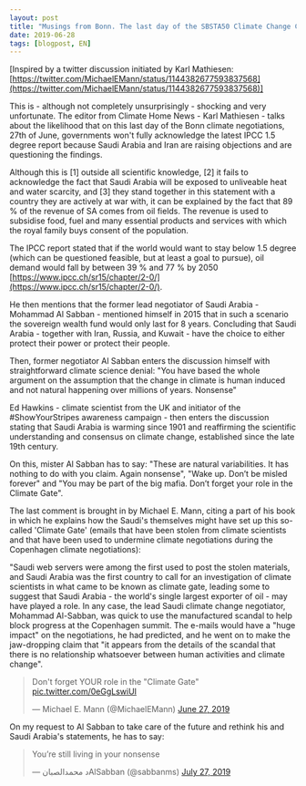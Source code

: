 ```yaml
---
layout: post
title: "Musings from Bonn. The last day of the SBSTA50 Climate Change Conference"
date: 2019-06-28
tags: [blogpost, EN]
---
```


[Inspired by a twitter discussion initiated by Karl Mathiesen: [https://twitter.com/MichaelEMann/status/1144382677593837568](https://twitter.com/MichaelEMann/status/1144382677593837568)]

This is - although not completely unsurprisingly - shocking and very unfortunate. The editor from Climate Home News - Karl Mathiesen - talks about the likelihood that on this last day of the Bonn climate negotiations, 27th of June, governments won't fully acknowledge the latest IPCC 1.5 degree report because Saudi Arabia and Iran are raising objections and are questioning the findings.

Although this is [1] outside all scientific knowledge, [2] it fails to acknowledge the fact that Saudi Arabia will be exposed to unliveable heat and water scarcity, and [3] they stand together in this statement with a country they are actively at war with, it can be explained by the fact that 89 % of the revenue of SA comes from oil fields. The revenue is used to subsidise food, fuel and many essential products and services with which the royal family buys consent of the population.

The IPCC report stated that if the world would want to stay below 1.5 degree (which can be questioned feasible, but at least a goal to pursue), oil demand would fall by between 39 % and 77 % by 2050 [https://www.ipcc.ch/sr15/chapter/2-0/](https://www.ipcc.ch/sr15/chapter/2-0/).

He then mentions that the former lead negotiator of Saudi Arabia - Mohammad Al Sabban - mentioned himself in 2015 that in such a scenario the sovereign wealth fund would only last for 8 years. Concluding that Saudi Arabia - together with Iran, Russia, and Kuwait - have the choice to either protect their power or protect their people.

Then, former negotiator Al Sabban enters the discussion himself with straightforward climate science denial: "You have based the whole argument on the assumption that the change in climate is human induced and not natural happening over millions of years. Nonsense"

Ed Hawkins - climate scientist from the UK and initiator of the #ShowYourStripes awareness campaign - then enters the discussion stating that Saudi Arabia is warming since 1901 and reaffirming the scientific understanding and consensus on climate change, established since the late 19th century.

On this, mister Al Sabban has to say: "These are natural variabilities. It has nothing to do with you claim. Again nonsense", "Wake up. Don’t be misled forever" and "You may be part of the big mafia. Don’t forget your role in the Climate Gate".

The last comment is brought in by Michael E. Mann, citing a part of his book in which he explains how the Saudi's themselves might have set up this so-called 'Climate Gate' (emails that have been stolen from climate scientists and that have been used to undermine climate negotiations during the Copenhagen climate negotiations):

"Saudi web servers were among the first used to post the stolen materials, and Saudi Arabia was the first country to call for an investigation of climate scientists in what came to be known as climate gate, leading some to suggest that Saudi Arabia - the world's single largest exporter of oil - may have played a role. In any case, the lead Saudi climate change negotiator, Mohammad Al-Sabban, was quick to use the manufactured scandal to help block progress at the Copenhagen summit. The e-mails would have a "huge impact" on the negotiations, he had predicted, and he went on to make the jaw-dropping claim that "it appears from the details of the scandal that there is no relationship whatsoever between human activities and climate change".

<blockquote class="twitter-tweet"><p lang="en" dir="ltr">Don&#39;t forget YOUR role in the &quot;Climate Gate&quot; <a href="https://t.co/0eGgLswiUI">pic.twitter.com/0eGgLswiUI</a></p>&mdash; Michael E. Mann (@MichaelEMann) <a href="https://twitter.com/MichaelEMann/status/1144382677593837568?ref_src=twsrc%5Etfw">June 27, 2019</a></blockquote> <script async src="https://platform.twitter.com/widgets.js" charset="utf-8"></script>

On my request to Al Sabban to take care of the future and rethink his and Saudi Arabia's statements, he has to say:

<blockquote class="twitter-tweet"><p lang="en" dir="ltr">You’re still living in your nonsense</p>&mdash; د محمدالصبانAlSabban (@sabbanms) <a href="https://twitter.com/sabbanms/status/1155187238105427969?ref_src=twsrc%5Etfw">July 27, 2019</a></blockquote> <script async src="https://platform.twitter.com/widgets.js" charset="utf-8"></script>